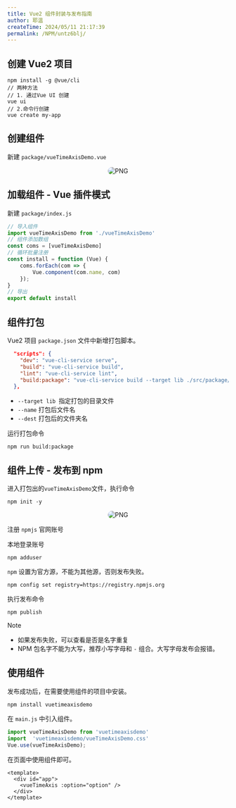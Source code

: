 ```yaml
---
title: Vue2 组件封装与发布指南
author: 耶温
createTime: 2024/05/11 21:17:39
permalink: /NPM/untz6blj/
---
```



## 创建 Vue2 项目

```shell
npm install -g @vue/cli
// 两种方法
// 1. 通过Vue UI 创建
vue ui
// 2.命令行创建
vue create my-app
```

## 创建组件

新建 `package/vueTimeAxisDemo.vue`

<div style="text-align: center; margin: 12px 20px;">
    <img style="border-radius:12px;" src="@source/notes/NPM/images/image1.png" alt="PNG">
</div>

## 加载组件 - Vue 插件模式

新建 `package/index.js`

```js
// 导入组件
import vueTimeAxisDemo from './vueTimeAxisDemo'
// 组件添加数组
const coms = [vueTimeAxisDemo]
// 循环批量注册
const install = function (Vue) {
    coms.forEach(com => {
        Vue.component(com.name, com)
    });
}
// 导出
export default install
```

## 组件打包

Vue2 项目 `package.json` 文件中新增打包脚本。

```json
  "scripts": {
    "dev": "vue-cli-service serve",
    "build": "vue-cli-service build",
    "lint": "vue-cli-service lint",
    "build:package": "vue-cli-service build --target lib ./src/package/index.js --name vueTimeAxisDemo --dest vueTimeAxisDemo"
  },
```

- `--target lib `指定打包的目录文件
- `--name` 打包后文件名
- `--dest` 打包后的文件夹名

运行打包命令

```shell
npm run build:package
```

## 组件上传 - 发布到 npm

进入打包出的`vueTimeAxisDemo`文件，执行命令

```shell
npm init -y
```

<div style="text-align: center; margin: 12px 20px;">
    <img style="border-radius:12px;" src="@source/notes/NPM/images/image2.png" alt="PNG">
</div>

注册 `npmjs` 官网账号

本地登录账号

```shell
npm adduser
```

`npm` 设置为官方源，不能为其他源，否则发布失败。
```shell
npm config set registry=https://registry.npmjs.org
```

执行发布命令

```shell
npm publish
```

> [!NOTE]
> - 如果发布失败，可以查看是否是名字重复
> - NPM 包名字不能为大写，推荐小写字母和 `-` 组合。大写字母发布会报错。

## 使用组件

发布成功后，在需要使用组件的项目中安装。

```shell
npm install vuetimeaxisdemo
```

在 `main.js` 中引入组件。

```js
import vueTimeAxisDemo from 'vuetimeaxisdemo'
import  'vuetimeaxisdemo/vueTimeAxisDemo.css'
Vue.use(vueTimeAxisDemo);
```

在页面中使用组件即可。

```vue
<template>
  <div id="app">
    <vueTimeAxis :option="option" />
  </div>
</template>
```

